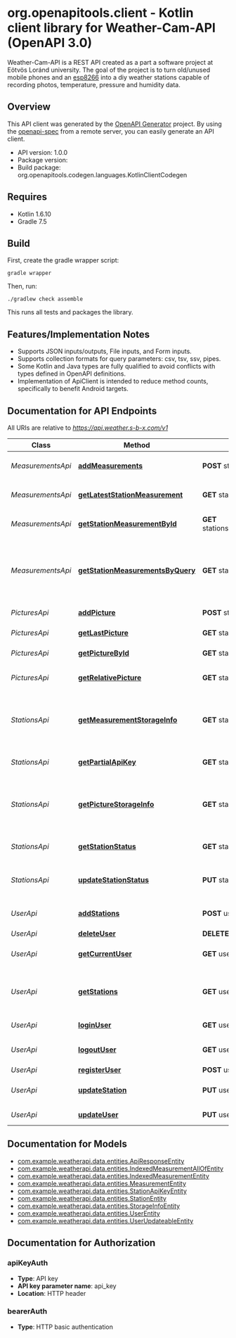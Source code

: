 # org.openapitools.client - Kotlin client library for Weather-Cam-API (OpenAPI 3.0)

Weather-Cam-API is a REST API created as a part a software project at Eötvös Loránd university. The goal of the project is to turn old/unused mobile phones and an [esp8266](https://www.espressif.com/en/products/socs/esp8266) into a diy weather stations capable of recording photos, temperature, pressure and humidity data.


## Overview
This API client was generated by the [OpenAPI Generator](https://openapi-generator.tech) project.  By using the [openapi-spec](https://github.com/OAI/OpenAPI-Specification) from a remote server, you can easily generate an API client.

- API version: 1.0.0
- Package version: 
- Build package: org.openapitools.codegen.languages.KotlinClientCodegen

## Requires

* Kotlin 1.6.10
* Gradle 7.5

## Build

First, create the gradle wrapper script:

```
gradle wrapper
```

Then, run:

```
./gradlew check assemble
```

This runs all tests and packages the library.

## Features/Implementation Notes

* Supports JSON inputs/outputs, File inputs, and Form inputs.
* Supports collection formats for query parameters: csv, tsv, ssv, pipes.
* Some Kotlin and Java types are fully qualified to avoid conflicts with types defined in OpenAPI definitions.
* Implementation of ApiClient is intended to reduce method counts, specifically to benefit Android targets.

<a name="documentation-for-api-endpoints"></a>
## Documentation for API Endpoints

All URIs are relative to *https://api.weather.s-b-x.com/v1*

Class | Method | HTTP request | Description
------------ | ------------- | ------------- | -------------
*MeasurementsApi* | [**addMeasurements**](docs/MeasurementsApi.md#addmeasurements) | **POST** stations/measurements | Add new measurements to server
*MeasurementsApi* | [**getLatestStationMeasurement**](docs/MeasurementsApi.md#getlateststationmeasurement) | **GET** stations/{station_id}/measurements/{relative} | Find the latest measurement of a station.
*MeasurementsApi* | [**getStationMeasurementById**](docs/MeasurementsApi.md#getstationmeasurementbyid) | **GET** stations/{station_id}/measurements/{measurement_id} | Find a single measurement of a station.
*MeasurementsApi* | [**getStationMeasurementsByQuery**](docs/MeasurementsApi.md#getstationmeasurementsbyquery) | **GET** stations/{station_id}/measurements | Find multiple measurements of a station in a given time range or relative to a measurement.
*PicturesApi* | [**addPicture**](docs/PicturesApi.md#addpicture) | **POST** stations/pictures | Add picture to server.
*PicturesApi* | [**getLastPicture**](docs/PicturesApi.md#getlastpicture) | **GET** stations/{station_id}/pictures/{relative} | Find last picture.
*PicturesApi* | [**getPictureById**](docs/PicturesApi.md#getpicturebyid) | **GET** stations/{station_id}/pictures/{picture_id} | Find picture by id.
*PicturesApi* | [**getRelativePicture**](docs/PicturesApi.md#getrelativepicture) | **GET** stations/{station_id}/pictures | Find picture relative to other picture.
*StationsApi* | [**getMeasurementStorageInfo**](docs/StationsApi.md#getmeasurementstorageinfo) | **GET** stations/measurements/storage | Returns information about the storage server for the measurements.
*StationsApi* | [**getPartialApiKey**](docs/StationsApi.md#getpartialapikey) | **GET** stations/{station_id}/api | Returns part of the API key for a station.
*StationsApi* | [**getPictureStorageInfo**](docs/StationsApi.md#getpicturestorageinfo) | **GET** stations/pictures/storage | Returns information about the storage server for the pictures.
*StationsApi* | [**getStationStatus**](docs/StationsApi.md#getstationstatus) | **GET** stations/{station_id}/ping | Pings the weather station.
*StationsApi* | [**updateStationStatus**](docs/StationsApi.md#updatestationstatus) | **PUT** stations/status/{status_code} | Update the status of the weather station.
*UserApi* | [**addStations**](docs/UserApi.md#addstations) | **POST** user/stations | Add new stations to the user.
*UserApi* | [**deleteUser**](docs/UserApi.md#deleteuser) | **DELETE** user/{username} | Delete user.
*UserApi* | [**getCurrentUser**](docs/UserApi.md#getcurrentuser) | **GET** user | Gets data about the logged in user.
*UserApi* | [**getStations**](docs/UserApi.md#getstations) | **GET** user/stations | Returns an array of stations registered with the user.
*UserApi* | [**loginUser**](docs/UserApi.md#loginuser) | **GET** user/login | Logs user into the system
*UserApi* | [**logoutUser**](docs/UserApi.md#logoutuser) | **GET** user/logout | Logs out current logged in user.
*UserApi* | [**registerUser**](docs/UserApi.md#registeruser) | **POST** user/register | Add new user.
*UserApi* | [**updateStation**](docs/UserApi.md#updatestation) | **PUT** user/stations/{station_id} | Generate new API key for a station.
*UserApi* | [**updateUser**](docs/UserApi.md#updateuser) | **PUT** user/{username} | Update user data.


<a name="documentation-for-models"></a>
## Documentation for Models

 - [com.example.weatherapi.data.entities.ApiResponseEntity](docs/ApiResponseEntity.md)
 - [com.example.weatherapi.data.entities.IndexedMeasurementAllOfEntity](docs/IndexedMeasurementAllOfEntity.md)
 - [com.example.weatherapi.data.entities.IndexedMeasurementEntity](docs/IndexedMeasurementEntity.md)
 - [com.example.weatherapi.data.entities.MeasurementEntity](docs/MeasurementEntity.md)
 - [com.example.weatherapi.data.entities.StationApiKeyEntity](docs/StationApiKeyEntity.md)
 - [com.example.weatherapi.data.entities.StationEntity](docs/StationEntity.md)
 - [com.example.weatherapi.data.entities.StorageInfoEntity](docs/StorageInfoEntity.md)
 - [com.example.weatherapi.data.entities.UserEntity](docs/UserEntity.md)
 - [com.example.weatherapi.data.entities.UserUpdateableEntity](docs/UserUpdateableEntity.md)


<a name="documentation-for-authorization"></a>
## Documentation for Authorization

<a name="apiKeyAuth"></a>
### apiKeyAuth

- **Type**: API key
- **API key parameter name**: api_key
- **Location**: HTTP header

<a name="bearerAuth"></a>
### bearerAuth

- **Type**: HTTP basic authentication

